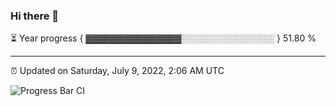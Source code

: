 ### Hi there 👋

⏳ Year progress { ▓▓▓▓▓▓▓▓▓▓▓▓▓▓▓░░░░░░░░░░░░░░░ } 51.80 %

---

⏰ Updated on Saturday, July 9, 2022, 2:06 AM UTC

![Progress Bar CI](https://github.com/arthurbuhl/arthurbuhl/workflows/Progress%20Bar%20CI/badge.svg)
